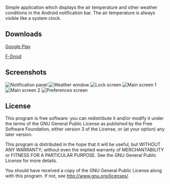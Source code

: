 Simple application which displays the air temperature and other weather conditions in the Android notification bar.
The air temperature is always visible like a system clock.

Downloads
---------

[Google Play](https://play.google.com/store/apps/details?id=ru.gelin.android.weather.notification)

[F-Droid](https://f-droid.org/repository/browse/?fdid=ru.gelin.android.weather.notification)

Screenshots
-----------

![Notification panel](misc/screenshots/notification.png)
![Weather window](misc/screenshots/weather.png)
![Lock screen](misc/screenshots/lock.png)
![Main screen 1](misc/screenshots/main_1.png)
![Main screen 2](misc/screenshots/main_2.png)
![Preferences screen](misc/screenshots/preferences.png)

License
-------

This program is free software: you can redistribute it and/or modify it under the terms of the GNU General Public License as published by the Free Software Foundation, either version 3 of the License, or (at your option) any later version.

This program is distributed in the hope that it will be useful, but WITHOUT ANY WARRANTY; without even the implied warranty of MERCHANTABILITY or FITNESS FOR A PARTICULAR PURPOSE.  See the GNU General Public License for more details.

You should have received a copy of the GNU General Public License along with this program. If not, see http://www.gnu.org/licenses/.